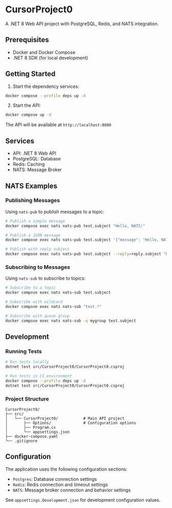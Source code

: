 # CursorProject0

A .NET 8 Web API project with PostgreSQL, Redis, and NATS integration.

## Prerequisites

- Docker and Docker Compose
- .NET 8 SDK (for local development)

## Getting Started

1. Start the dependency services:
```bash
docker compose --profile deps up -d
```

2. Start the API:
```bash
docker compose up -d
```

The API will be available at `http://localhost:8080`

## Services

- API: .NET 8 Web API
- PostgreSQL: Database
- Redis: Caching
- NATS: Message Broker

## NATS Examples

### Publishing Messages

Using `nats-pub` to publish messages to a topic:

```bash
# Publish a simple message
docker compose exec nats nats-pub test.subject "Hello, NATS!"

# Publish a JSON message
docker compose exec nats nats-pub test.subject '{"message": "Hello, NATS!", "timestamp": "2024-03-19T12:00:00Z"}'

# Publish with reply subject
docker compose exec nats nats-pub test.subject --reply=reply.subject "Hello, NATS! Please reply!"
```

### Subscribing to Messages

Using `nats-sub` to subscribe to topics:

```bash
# Subscribe to a topic
docker compose exec nats nats-sub test.subject

# Subscribe with wildcard
docker compose exec nats nats-sub "test.*"

# Subscribe with queue group
docker compose exec nats nats-sub -q mygroup test.subject
```

## Development

### Running Tests

```bash
# Run tests locally
dotnet test src/CursorProject0/CursorProject0.csproj

# Run tests in CI environment
docker compose --profile deps up -d
dotnet test src/CursorProject0/CursorProject0.csproj
```

### Project Structure

```
CursorProject0/
├── src/
│   └── CursorProject0/           # Main API project
│       ├── Options/              # Configuration options
│       ├── Program.cs
│       └── appsettings.json
├── docker-compose.yaml
└── .gitignore
```

## Configuration

The application uses the following configuration sections:

- `Postgres`: Database connection settings
- `Redis`: Redis connection and timeout settings
- `NATS`: Message broker connection and behavior settings

See `appsettings.Development.json` for development configuration values. 